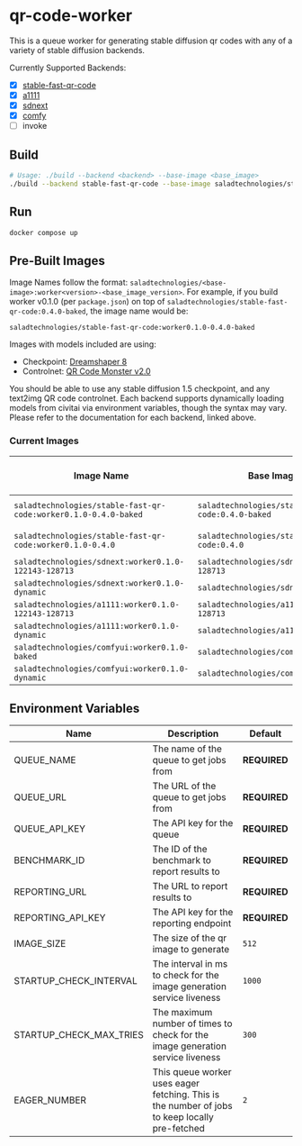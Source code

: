 # qr-code-worker
This is a queue worker for generating stable diffusion qr codes with any of a variety of stable diffusion backends.

Currently Supported Backends:
- [x] [stable-fast-qr-code](https://github.com/SaladTechnologies/stable-fast-qr-demo)
- [x] [a1111](https://github.com/SaladTechnologies/a1111-dynamic)
- [x] [sdnext](https://github.com/SaladTechnologies/sdnext-dynamic)
- [x] [comfy](https://github.com/SaladTechnologies/comfyui-dynamic)
- [ ] invoke

## Build
```bash
# Usage: ./build --backend <backend> --base-image <base_image>
./build --backend stable-fast-qr-code --base-image saladtechnologies/stable-fast-qr-code:0.4.0-baked
```

## Run
```bash
docker compose up
```

## Pre-Built Images

Image Names follow the format: `saladtechnologies/<base-image>:worker<version>-<base_image_version>`.
For example, if you build worker v0.1.0 (per `package.json`) on top of `saladtechnologies/stable-fast-qr-code:0.4.0-baked`, the image name would be:
```
saladtechnologies/stable-fast-qr-code:worker0.1.0-0.4.0-baked
```

Images with models included are using:
- Checkpoint: [Dreamshaper 8](https://civitai.com/models/4384?modelVersionId=128713)
- Controlnet: [QR Code Monster v2.0](https://civitai.com/models/111006?modelVersionId=122143)

You should be able to use any stable diffusion 1.5 checkpoint, and any text2img QR code controlnet. Each backend supports dynamically loading models from civitai via environment variables, though the syntax may vary. Please refer to the documentation for each backend, linked above.

### Current Images

| Image Name | Base Image | Worker Version | Backend | Models Baked In |
| ---------- | ---------- | -------------- | ------- | --------------- |
| `saladtechnologies/stable-fast-qr-code:worker0.1.0-0.4.0-baked` | `saladtechnologies/stable-fast-qr-code:0.4.0-baked` | `0.1.0` | `stable-fast-qr-code` | yes |
| `saladtechnologies/stable-fast-qr-code:worker0.1.0-0.4.0` | `saladtechnologies/stable-fast-qr-code:0.4.0` | `0.1.0` | `stable-fast-qr-code` | no |
| `saladtechnologies/sdnext:worker0.1.0-122143-128713` | `saladtechnologies/sdnext:122143-128713` | `0.1.0` | `sdnext` | yes |
| `saladtechnologies/sdnext:worker0.1.0-dynamic` | `saladtechnologies/sdnext:dynamic` | `0.1.0` | `sdnext` | no |
| `saladtechnologies/a1111:worker0.1.0-122143-128713` | `saladtechnologies/a1111:122143-128713` | `0.1.0` | `a1111` | yes |
| `saladtechnologies/a1111:worker0.1.0-dynamic` | `saladtechnologies/a1111:dynamic` | `0.1.0` | `a1111` | no |
| `saladtechnologies/comfyui:worker0.1.0-baked` | `saladtechnologies/comfyui:baked` | `0.1.0` | `comfy` | yes |
| `saladtechnologies/comfyui:worker0.1.0-dynamic` | `saladtechnologies/comfyui:dynamic` | `0.1.0` | `comfy` | no |


## Environment Variables

| Name | Description | Default |
| ---- | ----------- | ------- |
| QUEUE_NAME | The name of the queue to get jobs from | **REQUIRED** |
| QUEUE_URL | The URL of the queue to get jobs from | **REQUIRED** |
| QUEUE_API_KEY | The API key for the queue | **REQUIRED** |
| BENCHMARK_ID | The ID of the benchmark to report results to | **REQUIRED** |
| REPORTING_URL | The URL to report results to | **REQUIRED** |
| REPORTING_API_KEY | The API key for the reporting endpoint | **REQUIRED** |
| IMAGE_SIZE | The size of the qr image to generate | `512` |
| STARTUP_CHECK_INTERVAL | The interval in ms to check for the image generation service liveness | `1000` |
| STARTUP_CHECK_MAX_TRIES | The maximum number of times to check for the image generation service liveness | `300` |
| EAGER_NUMBER | This queue worker uses eager fetching. This is the number of jobs to keep locally pre-fetched | `2` |